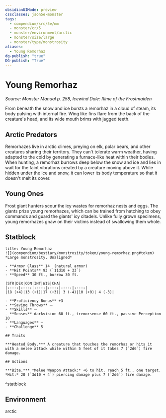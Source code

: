 ```yaml
---
obsidianUIMode: preview
cssclasses: json5e-monster
tags:
  - compendium/src/5e/mm
  - monster/cr/5
  - monster/environment/arctic
  - monster/size/large
  - monster/type/monstrosity
aliases:
  - Young Remorhaz
dg-publish: "true"
DG-publish: "True"
---
```

# Young Remorhaz
*Source: Monster Manual p. 258, Icewind Dale: Rime of the Frostmaiden*  

From beneath the snow and ice bursts a remorhaz in a cloud of steam, its body pulsing with internal fire. Wing like fins flare from the back of the creature's head, and its wide mouth brims with jagged teeth.

## Arctic Predators

Remorhazes live in arctic climes, preying on elk, polar bears, and other creatures sharing their territory. They can't tolerate warm weather, having adapted to the cold by generating a furnace-like heat within their bodies. When hunting, a remorhaz burrows deep below the snow and ice and lies in wait for the faint vibrations created by a creature moving above it. While hidden under the ice and snow, it can lower its body temperature so that it doesn't melt its cover.

## Young Ones

Frost giant hunters scour the icy wastes for remorhaz nests and eggs. The giants prize young remorhazes, which can be trained from hatching to obey commands and guard the giants' icy citadels. Unlike fully grown specimens, young remorhazes gnaw on their victims instead of swallowing them whole.

## Statblock

```ad-statblock
title: Young Remorhaz
![](compendium/bestiary/monstrosity/token/young-remorhaz.png#token)
*Large monstrosity, Unaligned*

- **Armor Class** 14  (natural armor)
- **Hit Points** 93 (`11d10 + 33`)
- **Speed** 30 ft., burrow 30 ft.

|STR|DEX|CON|INT|WIS|CHA|
|:---:|:---:|:---:|:---:|:---:|:---:|
|18 (+4)|13 (+1)|17 (+3)| 3 (-4)|10 (+0)| 4 (-3)|

- **Proficiency Bonus** +3
- **Saving Throws** ⏤
- **Skills** ⏤
- **Senses** darkvision 60 ft., tremorsense 60 ft., passive Perception 10
- **Languages** —
- **Challenge** 5

## Traits

***Heated Body.*** A creature that touches the remorhaz or hits it with a melee attack while within 5 feet of it takes 7 (`2d6`) fire damage.

## Actions

***Bite.*** *Melee Weapon Attack:* +6 to hit, reach 5 ft., one target. *Hit:* 20 (`3d10 + 4`) piercing damage plus 7 (`2d6`) fire damage.
```
^statblock

## Environment

arctic